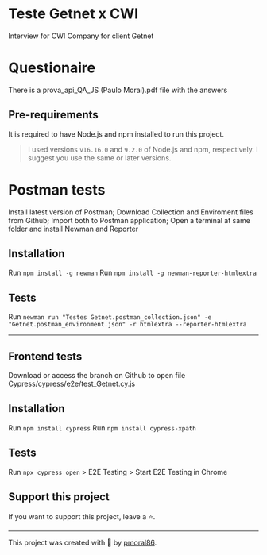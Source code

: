 # Teste Getnet x CWI

Interview for CWI Company for client Getnet

# Questionaire

There is a prova_api_QA_JS (Paulo Moral).pdf file with the answers

## Pre-requirements

It is required to have Node.js and npm installed to run this project.

> I used versions `v16.16.0` and `9.2.0` of Node.js and npm, respectively. I suggest you use the same or later versions.

# Postman tests

Install latest version of Postman;
Download Collection and Enviroment files from Github;
Import both to Postman application;
Open a terminal at same folder and install Newman and Reporter

## Installation

Run `npm install -g newman`
Run `npm install -g newman-reporter-htmlextra`

## Tests

Run `newman run "Testes Getnet.postman_collection.json" -e "Getnet.postman_environment.json" -r htmlextra --reporter-htmlextra`
______________________________________________________________________________________________________________________________

## Frontend tests

Download or access the branch on Github to open file Cypress/cypress/e2e/test_Getnet.cy.js

## Installation

Run `npm install cypress`
Run `npm install cypress-xpath`

## Tests

Run `npx cypress open` > E2E Testing > Start E2E Testing in Chrome

## Support this project

If you want to support this project, leave a ⭐.

___

This project was created with 💚 by [pmoral86](https://github.com/pmoral86).